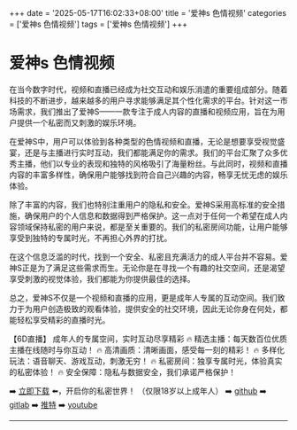 +++
date = '2025-05-17T16:02:33+08:00'
title = '爱神s 色情视频'
categories = ['爱神s 色情视频']
tags = ['爱神s 色情视频']
+++

# 爱神s 色情视频

在当今数字时代，视频和直播已经成为社交互动和娱乐消遣的重要组成部分。随着科技的不断进步，越来越多的用户寻求能够满足其个性化需求的平台。针对这一市场需求，我们推出了爱神S——一款专注于成人内容的直播和视频应用，旨在为用户提供一个私密而又刺激的娱乐环境。

在爱神S中，用户可以体验到各种类型的色情视频和直播，无论是想要享受视觉盛宴，还是与主播进行实时互动，我们都能满足你的需求。我们的平台汇聚了众多优秀主播，他们以专业的表现和独特的风格吸引了海量粉丝。与此同时，视频和直播内容的丰富多样性，确保用户能够找到符合自己兴趣的内容，畅享无忧无虑的娱乐体验。

除了丰富的内容，我们也特别注重用户的隐私和安全。爱神S采用高标准的安全措施，确保用户的个人信息和数据得到严格保护。这一点对于任何一个希望在成人内容领域保持私密的用户来说，都是至关重要的。我们的私密房间功能，让用户能够享受到独特的专属时光，不再担心外界的打扰。

在这个信息泛滥的时代，找到一个安全、私密且充满活力的成人平台并不容易。爱神S正是为了满足这些需求而生。无论你是在寻找一个有趣的社交空间，还是渴望享受刺激的视觉体验，我们都能为你提供最佳的选择。

总之，爱神S不仅是一个视频和直播的应用，更是成年人专属的互动空间。我们致力于为用户创造极致的观看体验，提供安全的社交环境，因此无论你身在何处，都能轻松享受精彩的直播时光。

【6D直播】
成年人的专属空间，实时互动尽享精彩
🔥 精选主播：每天数百位优质主播在线随时与你互动！
🔥 高清画质：清晰画面，感受每一刻的精彩！
🔥 多样化玩法：语音聊天、游戏互动，刺激无穷！
🔥 私密房间：独享专属时光，体验真实的私密体验！
🔥 安全保障：隐私与数据安全，我们承诺严格保护！

➡️ [立即下载](https://down123.s3.ap-east-1.amazonaws.com/index.html?channelCode=blog) ⬅️，开启你的私密世界！
（仅限18岁以上成年人）
➡️ [github](https://aldult-live.github.io/)
➡️ [gitlab](https://seo-09598d.gitlab.io/)
➡️ [推特](https://x.com/wegame33)
➡️ [youtube](https://www.youtube.com/@6Dlive)

---
